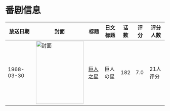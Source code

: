 # 番剧信息

|放送日期|封面|标题|日文标题|话数|评分|评分人数|
|---|---|---|---|---|---|---|
|1968-03-30|<img src="https://lain.bgm.tv/pic/cover/c/5f/68/41983_H0ipf.jpg" alt="封面" style="width:150px;height:200px;object-fit:cover;">|[巨人之星](https://bangumi.tv/subject/41983)|巨人の星|182|7.0|21人评分|
